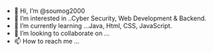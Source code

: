- 👋 Hi, I’m @soumog2000
- 👀 I’m interested in ..Cyber Security, Web Development & Backend.
- 🌱 I’m currently learning ...Java, Html, CSS, JavaScript.
- 💞️ I’m looking to collaborate on ...
- 📫 How to reach me ...

<!---
soumog2000/soumog2000 is a ✨ special ✨ repository because its `README.md` (this file) appears on your GitHub profile.
You can click the Preview link to take a look at your changes.
--->
